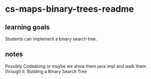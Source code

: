 # cs-maps-binary-trees-readme

## learning goals
Students can implement a binary search tree.

## notes
Possibly Codealong or maybe we show them java impl and walk them through it. Building a Binary Search Tree


